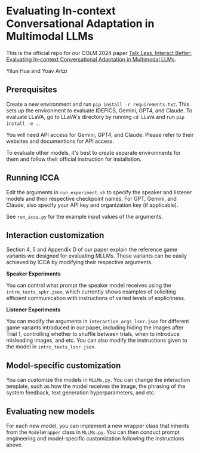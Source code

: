 # Evaluating In-context Conversational Adaptation in Multimodal LLMs
This is the official repo for our COLM 2024 paper [Talk Less, Interact Better: Evaluating In-context Conversational Adaptation in Multimodal LLMs](https://arxiv.org/abs/2408.01417).

Yilun Hua and Yoav Artzi

## Prerequisites

Create a new environment and run `pip install -r requirements.txt`. This sets up the environment to evaluate IDEFICS, Gemini, GPT4, and Claude. To evaluate LLaVA, go to LLaVA's directory by running `cd LLaVA` and run `pip install -e .`. 

You will need API access for Gemini, GPT4, and Claude. Please refer to their websites and documentions for API access. 

To evaluate other models, it's best to create separate environments for them and follow their official instruction for installation. 

## Running ICCA

Edit the arguments in `run_experiment.sh` to specify the speaker and listener models and their respective checkpoint names. For GPT, Gemini, and Claude, also specify your API key and organization key (if applicable).

See `run_icca.py` for the example input values of the arguments.  



## Interaction customization

Section 4, 5 and Appendix D of our paper explain the reference game variants we designed for evaluating MLLMs. These variants can be easily achieved by ICCA by modifying their respective arguments. 

**Speaker Experiments**

You can control what prompt the speaker model receives using the `intro_texts_spkr.json`, which currently shows examples of soliciting efficient communication with instructions of varied levels of explicitness. 



**Listener Experiments** 

You can modify the arguments in `interaction_args_lsnr.json` for different game variants introduced in our paper, including hiding the images after Trial 1, controlling whether to shuffle between trials, when to introduce misleading images, and etc. You can also modify the instructions given to the model in `intro_texts_lsnr.json`.



## Model-specific customization

You can customize the models in `MLLMs.py`. You can change the interaction template, such as how the model receives the image, the phrasing of the system feedback, text generation hyperparameters, and etc. 



## Evaluating new models 

For each new model, you can implement a new wrapper class that inherits from the `ModelWrapper` class in `MLLMs.py`. You can then conduct prompt engineering and model-specific customization following the instructions above. 
